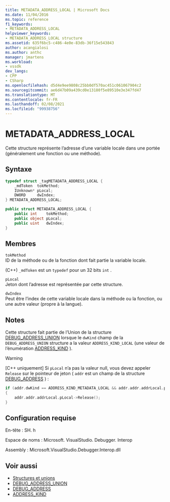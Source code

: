 ```yaml
---
title: METADATA_ADDRESS_LOCAL | Microsoft Docs
ms.date: 11/04/2016
ms.topic: reference
f1_keywords:
- METADATA_ADDRESS_LOCAL
helpviewer_keywords:
- METADATA_ADDRESS_LOCAL structure
ms.assetid: 635f6bc5-c486-4e0e-83db-36f15e543843
author: acangialosi
ms.author: anthc
manager: jmartens
ms.workload:
- vssdk
dev_langs:
- CPP
- CSharp
ms.openlocfilehash: d5d4e9ee9808c25bb0df570ac451c061067904c2
ms.sourcegitcommit: ae6d47b09a439cd0e13180f5e89510e3e347fd47
ms.translationtype: MT
ms.contentlocale: fr-FR
ms.lasthandoff: 02/08/2021
ms.locfileid: "99938756"
---
```

# <a name="metadata_address_local"></a>METADATA_ADDRESS_LOCAL

Cette structure représente l’adresse d’une variable locale dans une portée (généralement une fonction ou une méthode).

## <a name="syntax"></a>Syntaxe

```cpp
typedef struct _tagMETADATA_ADDRESS_LOCAL {
    _mdToken  tokMethod;
    IUnknown* pLocal;
    DWORD     dwIndex;
} METADATA_ADDRESS_LOCAL;
```

```csharp
public struct METADATA_ADDRESS_LOCAL {
    public int    tokMethod;
    public object pLocal;
    public uint   dwIndex;
}
```

## <a name="members"></a>Membres

`tokMethod`\
ID de la méthode ou de la fonction dont fait partie la variable locale.

(C++) `_mdToken` est un `typedef` pour un 32 bits `int` .

`pLocal`\
Jeton dont l’adresse est représentée par cette structure.

`dwIndex`\
Peut être l’index de cette variable locale dans la méthode ou la fonction, ou une autre valeur (propre à la langue).

## <a name="remarks"></a>Notes

Cette structure fait partie de l’Union de la structure [DEBUG_ADDRESS_UNION](../../../extensibility/debugger/reference/debug-address-union.md) lorsque le `dwKind` champ de la `DEBUG_ADDRESS_UNION` structure a la valeur `ADDRESS_KIND_LOCAL` (une valeur de l’énumération [ADDRESS_KIND](../../../extensibility/debugger/reference/address-kind.md) ).

> [!WARNING]
> [C++ uniquement] Si `pLocal` n’a pas la valeur null, vous devez appeler `Release` sur le pointeur de jeton ( `addr` est un champ de la structure [DEBUG_ADDRESS](../../../extensibility/debugger/reference/debug-address.md) ) :
>
> ```cpp
> if (addr.dwKind == ADDRESS_KIND_METADATA_LOCAL && addr.addr.addrLocal.pLocal != NULL)
> {
>     addr.addr.addrLocal.pLocal->Release();
> }
> ```

## <a name="requirements"></a>Configuration requise

En-tête : SH. h

Espace de noms : Microsoft. VisualStudio. Debugger. Interop

Assembly : Microsoft.VisualStudio.Debugger.Interop.dll

## <a name="see-also"></a>Voir aussi

- [Structures et unions](../../../extensibility/debugger/reference/structures-and-unions.md)
- [DEBUG_ADDRESS_UNION](../../../extensibility/debugger/reference/debug-address-union.md)
- [DEBUG_ADDRESS](../../../extensibility/debugger/reference/debug-address.md)
- [ADDRESS_KIND](../../../extensibility/debugger/reference/address-kind.md)
